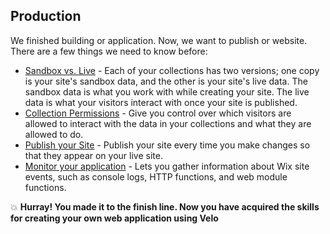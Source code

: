 ## Production

We finished building or application. Now, we want to publish or website. There are a few things we need to know before:

- [Sandbox vs. Live](https://support.wix.com/en/article/accessing-your-sandbox-and-live-database-collections) - Each of your collections has two versions; one copy is your site's sandbox data, and the other is your site's live data. The sandbox data is what you work with while creating your site. The live data is what your visitors interact with once your site is published.
- [Collection Permissions](https://support.wix.com/en/article/about-collection-permissions) - Give you control over which visitors are allowed to interact with the data in your collections and what they are allowed to do.
- [Publish your Site](https://support.wix.com/en/article/publishing-your-site-6980885) - Publish your site every time you make changes so that they appear on your live site.
- [Monitor your application](https://support.wix.com/en/article/velo-about-site-monitoring) - Lets you gather information about Wix site events, such as console logs, HTTP functions, and web module functions.

:boom: **Hurray! You made it to the finish line. Now you have acquired the skills for creating your own web application using Velo**
